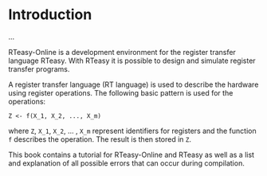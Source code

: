 # Introduction

...

RTeasy-Online is a development environment for the register transfer language RTeasy. With RTeasy it is possible to design and simulate register transfer programs.

A register transfer language (RT language) is used to describe the hardware using
register operations. The following basic pattern is used for the operations:

```
Z <- f(X_1, X_2, ..., X_m)
```

where `Z`, `X_1`, `X_2`, ... , `X_m` represent identifiers for registers and the function `f` describes the operation. The result is then stored in `Z`.

This book contains a tutorial for RTeasy-Online and RTeasy as well as a list and explanation of all possible errors that can occur during compilation.
